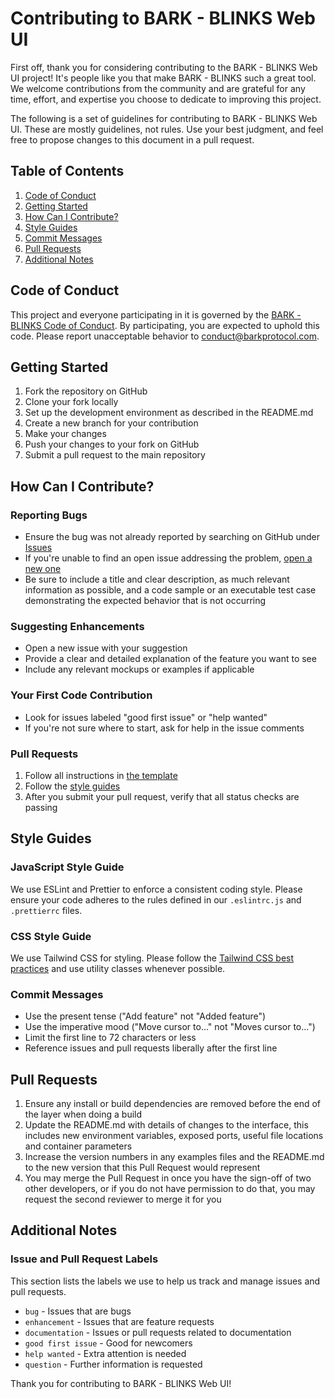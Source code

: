 # Contributing to BARK - BLINKS Web UI

First off, thank you for considering contributing to the BARK - BLINKS Web UI project! It's people like you that make BARK - BLINKS such a great tool. We welcome contributions from the community and are grateful for any time, effort, and expertise you choose to dedicate to improving this project.

The following is a set of guidelines for contributing to BARK - BLINKS Web UI. These are mostly guidelines, not rules. Use your best judgment, and feel free to propose changes to this document in a pull request.

## Table of Contents

1. [Code of Conduct](#code-of-conduct)
2. [Getting Started](#getting-started)
3. [How Can I Contribute?](#how-can-i-contribute)
4. [Style Guides](#style-guides)
5. [Commit Messages](#commit-messages)
6. [Pull Requests](#pull-requests)
7. [Additional Notes](#additional-notes)

## Code of Conduct

This project and everyone participating in it is governed by the [BARK - BLINKS Code of Conduct](CODE_OF_CONDUCT.md). By participating, you are expected to uphold this code. Please report unacceptable behavior to [conduct@barkprotocol.com](mailto:conduct@barkprotocol.com).

## Getting Started

1. Fork the repository on GitHub
2. Clone your fork locally
3. Set up the development environment as described in the README.md
4. Create a new branch for your contribution
5. Make your changes
6. Push your changes to your fork on GitHub
7. Submit a pull request to the main repository

## How Can I Contribute?

### Reporting Bugs

- Ensure the bug was not already reported by searching on GitHub under [Issues](https://github.com/your-username/bark-blinks-web-ui/issues)
- If you're unable to find an open issue addressing the problem, [open a new one](https://github.com/your-username/bark-blinks-web-ui/issues/new)
- Be sure to include a title and clear description, as much relevant information as possible, and a code sample or an executable test case demonstrating the expected behavior that is not occurring

### Suggesting Enhancements

- Open a new issue with your suggestion
- Provide a clear and detailed explanation of the feature you want to see
- Include any relevant mockups or examples if applicable

### Your First Code Contribution

- Look for issues labeled "good first issue" or "help wanted"
- If you're not sure where to start, ask for help in the issue comments

### Pull Requests

1. Follow all instructions in [the template](PULL_REQUEST_TEMPLATE.md)
2. Follow the [style guides](#style-guides)
3. After you submit your pull request, verify that all status checks are passing

## Style Guides

### JavaScript Style Guide

We use ESLint and Prettier to enforce a consistent coding style. Please ensure your code adheres to the rules defined in our `.eslintrc.js` and `.prettierrc` files.

### CSS Style Guide

We use Tailwind CSS for styling. Please follow the [Tailwind CSS best practices](https://tailwindcss.com/docs/editor-setup) and use utility classes whenever possible.

### Commit Messages

- Use the present tense ("Add feature" not "Added feature")
- Use the imperative mood ("Move cursor to..." not "Moves cursor to...")
- Limit the first line to 72 characters or less
- Reference issues and pull requests liberally after the first line

## Pull Requests

1. Ensure any install or build dependencies are removed before the end of the layer when doing a build
2. Update the README.md with details of changes to the interface, this includes new environment variables, exposed ports, useful file locations and container parameters
3. Increase the version numbers in any examples files and the README.md to the new version that this Pull Request would represent
4. You may merge the Pull Request in once you have the sign-off of two other developers, or if you do not have permission to do that, you may request the second reviewer to merge it for you

## Additional Notes

### Issue and Pull Request Labels

This section lists the labels we use to help us track and manage issues and pull requests.

* `bug` - Issues that are bugs
* `enhancement` - Issues that are feature requests
* `documentation` - Issues or pull requests related to documentation
* `good first issue` - Good for newcomers
* `help wanted` - Extra attention is needed
* `question` - Further information is requested

Thank you for contributing to BARK - BLINKS Web UI!